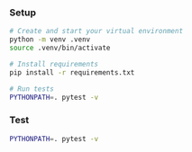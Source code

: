### Setup
```sh
# Create and start your virtual environment
python -m venv .venv
source .venv/bin/activate

# Install requirements
pip install -r requirements.txt

# Run tests
PYTHONPATH=. pytest -v
```
### Test
```sh
PYTHONPATH=. pytest -v
```
